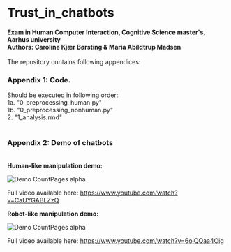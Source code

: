 # Trust_in_chatbots
<b>Exam in Human Computer Interaction, Cognitive Science master's, Aarhus university </b> <br/>
<b>Authors: Caroline Kjær Børsting & Maria Abildtrup Madsen </b> <br/>
<br/>
The repository contains following appendices: 
<br/>
### Appendix 1: Code.
Should be executed in following order: 
<br/>
1a. "0_preprocessing_human.py" <br/>
1b. "0_preprocessing_nonhuman.py" <br/>
2. "1_analysis.rmd" <br/>
<br/>
### Appendix 2: Demo of chatbots <br/>
<br/>
<b> Human-like manipulation demo: </b>

![Demo CountPages alpha](https://j.gifs.com/jZWxn5.gif)

Full video available here: https://www.youtube.com/watch?v=CaUYGABLZzQ

<b> Robot-like manipulation demo: </b>

![Demo CountPages alpha](https://j.gifs.com/YWD2Mp.gif)

Full video available here: 
https://www.youtube.com/watch?v=6olQQaa4Oig
